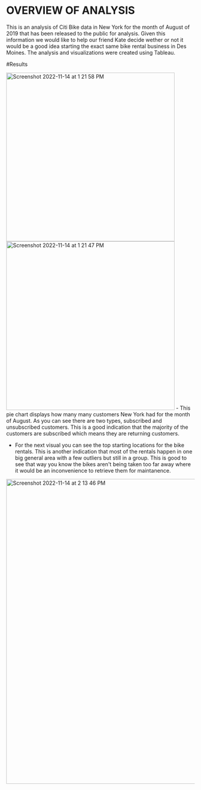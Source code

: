 # OVERVIEW OF ANALYSIS
This is an analysis of Citi Bike data in New York for the month of August of 2019 that has been released to the public for analysis. Given this information we would like to help our friend Kate decide wether or not it would be a good idea starting the exact same bike rental business in Des Moines.
The analysis and visualizations were created using Tableau.

#Results


<img width="450" alt="Screenshot 2022-11-14 at 1 21 58 PM" src="https://user-images.githubusercontent.com/110702997/201749184-d0798d32-129c-4359-b2bb-bfb95fb49286.png">
<img width="450" alt="Screenshot 2022-11-14 at 1 21 47 PM" src="https://user-images.githubusercontent.com/110702997/201749188-9d2cb1c7-6c08-4ceb-8472-bad1ac9586c4.png">
- This pie chart displays how many many customers New York had for the month of August. As you can see there are two types, subscribed and unsubscribed customers. This is a good indication that the majority of the customers are subscribed which means they are returning customers.


- For the next visual you can see the top starting locations for the bike rentals. This is another indication that most of the rentals happen in one big general area with a few outliers but still in a group. This is good to see that way you know the bikes aren't being taken too far away where it would be an inconvenience to retrieve them for maintanence.
<img width="813" alt="Screenshot 2022-11-14 at 2 13 46 PM" src="https://user-images.githubusercontent.com/110702997/201756508-9a4b3357-5b4e-47ba-ae76-c8da428d9dcc.png">
